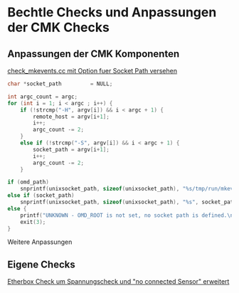 # Bechtle Checks und Anpassungen der CMK Checks

## Anpassungen der CMK Komponenten

[check_mkevents.cc mit Option fuer Socket Path versehen](/Monitoring/CMK_Checks/files/HEAD/check_mkevents/check_mkevents.cc)
```cc
char *socket_path         = NULL;

int argc_count = argc;
for (int i = 1; i < argc ; i++) {
    if (!strcmp("-H", argv[i]) && i < argc + 1) {
        remote_host = argv[i+1];
        i++;
        argc_count -= 2;
    }
    else if (!strcmp("-S", argv[i]) && i < argc + 1) {
        socket_path = argv[i+1];
        i++;
        argc_count -= 2;
    } 

if (omd_path)
    snprintf(unixsocket_path, sizeof(unixsocket_path), "%s/tmp/run/mkeventd/status", omd_path);
else if (socket_path)
    snprintf(unixsocket_path, sizeof(unixsocket_path), "%s", socket_path );
else {
    printf("UNKNOWN - OMD_ROOT is not set, no socket path is defined.\n");
    exit(3);
}
```

Weitere Anpassungen

## Eigene Checks

[Etherbox Check um Spannungscheck und "no connected Sensor" erweitert](/Monitoring/CMK_Checks/files/HEAD/etherbox/etherbox.diff)
